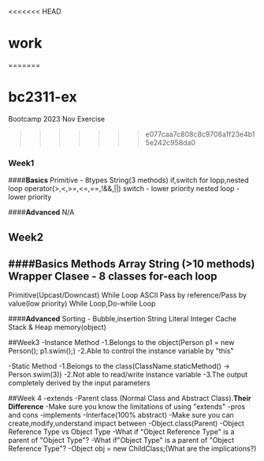 <<<<<<< HEAD
# work
=======
# bc2311-ex
Bootcamp 2023 Nov Exercise
>>>>>>> e077caa7c808c8c9708a1f23e4b15e242c958da0

### Week1
####**Basics**
Primitive - 8types
String(3 methods)
if,switch
for lopp,nested loop
operator(>,<,>=,<=,==,!&&,||)
switch - lower priority
nested loop - lower priority

####**Advanced**
N/A

## Week2 
####**Basics**
**Methods**
**Array**
**String (>10 methods)**
**Wrapper Clasee - 8 classes**
**for-each loop**
----------------------------
Primitive(Upcast/Downcast)
While Loop
ASCII
Pass by reference/Pass by value(low priority)
While Loop,Do-while Loop

####**Advanced**
Sorting - Bubble,insertion
String Literal
Integer Cache
Stack & Heap memory(object)

##Week3
-Instance Method
    -1.Belongs to the object(Person p1 = new Person(); p1.swim();)
    -2.Able to control the instance variable by "this"

-Static Method
    -1.Belongs to the class(ClassName.staticMethod() -> Person.swim(3))
    -2.Not able to read/write instance variable
    -3.The output completely derived by the input parameters

##Week 4
-extends
    -Parent class (Normal Class and Abstract Class).**Their Difference**
    -Make sure you know the limitations of using "extends"
    -pros and cons
-implements
    -Interface(100% abstract)
    -Make sure you can create,modify,understand impact between
-Object.class(Parent)
    -Object Reference Type vs Object Type
    -What if "Object Reference Type" is a parent of "Object Type"?
    -What if"Object Type" is a parent of "Object Reference Type"?
    -Object obj = new ChildClass;(What are the implications?)